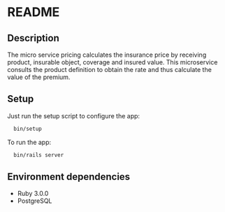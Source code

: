 # README

## Description

The micro service pricing calculates the insurance price by receiving product, insurable object, coverage and insured value. This microservice consults the product definition to obtain the rate and thus calculate the value of the premium.

## Setup

Just run the setup script to configure the app:

```bash
  bin/setup
```

To run the app:

```bash
  bin/rails server
```

## Environment dependencies

* Ruby 3.0.0
* PostgreSQL
